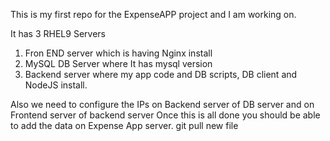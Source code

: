 This is my first repo for the ExpenseAPP project and I am working on.

It has 3 RHEL9 Servers
  1) Fron END server which is having Nginx install
  2) MySQL DB Server where It has mysql version
  3) Backend server where my app code and DB scripts, DB client and NodeJS install.

Also we need to configure the IPs on Backend server of DB server
and on Frontend server of backend server
Once this is all done you should be able to add the data on Expense App server.
git pull new file 